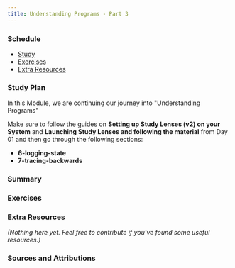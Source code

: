 ```yaml
---
title: Understanding Programs - Part 3
---
```


### Schedule

  - [Study](#study-plan-2)
  - [Exercises](#exercises-2)
  - [Extra Resources](#extra-resources-2)

### Study Plan

  In this Module, we are continuing our journey into "Understanding Programs"

  Make sure to follow the guides on **Setting up Study Lenses (v2) on your System** and **Launching Study Lenses and following the material** from Day 01 and then go through the following sections:

  - **6-logging-state**
  - **7-tracing-backwards**

### Summary

### Exercises

  <!-- WDX:SGEN:PROGRESS:task=Explore the '6-logging-state' section of 'Understanding Programs' -->

  <!-- WDX:SGEN:PROGRESS:task=Explore the '7-tracing-backwards' section of 'Understanding Programs' -->

### Extra Resources

  _(Nothing here yet. Feel free to contribute if you've found some useful resources.)_

### Sources and Attributions